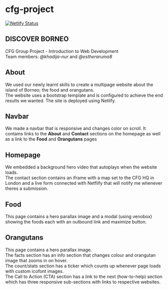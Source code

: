 # cfg-project

[![Netlify Status](https://api.netlify.com/api/v1/badges/64b50d91-5e3b-4ba7-90c2-2b9d731c21fa/deploy-status)](https://app.netlify.com/sites/discoverborneo/deploys)

## **DISCOVER BORNEO**  
CFG Group Project - Introduction to Web Development  
Team members: *@khadija-nur* and *@estheraruma8*

## About  
We used our newly learnt skills to create a multipage website about the island of Borneo; the food and orangutans.  
The website uses a bootstrap template and is configured to achieve the end results we wanted. 
The site is deployed using Netlify. 

## Navbar
We made a navbar that is responsive and changes color on scroll. It contains links to the **About** and **Contact** sections on the homepage as well as a link to the **Food** and **Orangutans** pages 

## Homepage  
We embedded a background hero video that autoplays when the website loads.  
The contact section contains an iframe with a map set to the CFG HQ in London and a live form connected with Netflify that will notify me whenever theres a submission.

## Food  
This page contains a hero parallax image and a modal (using venobox) showing the foods each with an outbound link and maximize button.  

## Orangutans  
This page contains a hero parallax image.  
The facts section has an info section that changes colour and orangutan image that zooms in on hover.  
The count/stats section has a ticker which counts up whenever page loads with custom icofont images.  
The Call to Action (CTA) section has a link to the next (how-to-help) section which has three responsive sub-sections with links to respective websites.  







